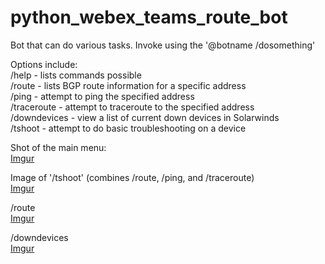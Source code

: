 # python_webex_teams_route_bot
Bot that can do various tasks. Invoke using the '@botname /dosomething'

Options include:  
  /help - lists commands possible  
  /route - lists BGP route information for a specific address  
  /ping - attempt to ping the specified address  
  /traceroute - attempt to traceroute to the specified address  
  /downdevices - view a list of current down devices in Solarwinds  
  /tshoot - attempt to do basic troubleshooting on a device  


Shot of the main menu:  
[Imgur](https://i.imgur.com/9nX2OLw.png)  
  
Image of '/tshoot' (combines /route, /ping, and /traceroute)  
[Imgur](https://i.imgur.com/9nX2OLw.png)  
  
/route  
[Imgur](https://i.imgur.com/rXlrCRi.png)  
  
/downdevices  
[Imgur](https://i.imgur.com/ew5BAll.png)
